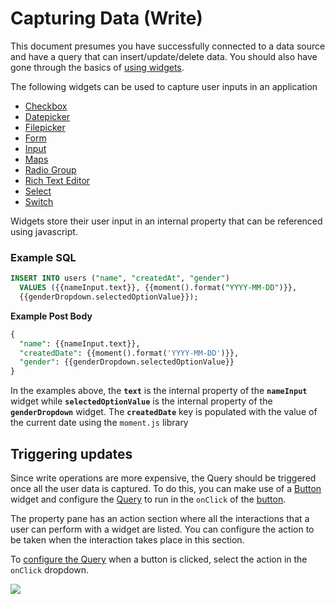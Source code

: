 # Capturing Data (Write)

This document presumes you have successfully connected to a data source and have a query that can insert/update/delete data. You should also have gone through the basics of [using widgets](/core-concepts/building-ui/dynamic-ui#transform-data).

The following widgets can be used to capture user inputs in an application

* [Checkbox](/reference/widgets/checkbox)
* [Datepicker](/reference/widgets/datepicker)
* [Filepicker](/reference/widgets/filepicker)
* [Form](/reference/widgets/form)
* [Input](/reference/widgets/input)
* [Maps](/reference/widgets/maps)
* [Radio Group](/reference/widgets/radio-group)
* [Rich Text Editor](/reference/widgets/rich-text-editor)
* [Select](/reference/widgets/select)
* [Switch](/reference/widgets/switch)

Widgets store their user input in an internal property that can be referenced using javascript.

### Example SQL

```sql
INSERT INTO users ("name", "createdAt", "gender")
  VALUES ({{nameInput.text}}, {{moment().format("YYYY-MM-DD")}}, 
  {{genderDropdown.selectedOptionValue}});
```

**Example Post Body**

```sql
{
  "name": {{nameInput.text}},
  "createdDate": {{moment().format('YYYY-MM-DD')}},
  "gender": {{genderDropdown.selectedOptionValue}}
}
```

In the examples above, the **`text`** is the internal property of the **`nameInput`** widget while **`selectedOptionValue`** is the internal property of the **`genderDropdown`** widget. The **`createdDate`** key is populated with the value of the current date using the `moment.js` library

## Triggering updates

Since write operations are more expensive, the Query should be triggered once all the user data is captured. To do this, you can make use of a [Button](/reference/widgets/button/) widget and configure the [Query](/connect-data/how-to-guides/query-data) to run in the `onClick` of the [button](/reference/widgets/button).

The property pane has an action section where all the interactions that a user can perform with a widget are listed. You can configure the action to be taken when the interaction takes place in this section.

To [configure the Query](/connect-data/how-to-guides/query-data) when a button is clicked, select the action in the `onClick` dropdown. 

![](</img/button-onclick_(2)_(4)_(1)_(1)_(1)_(1)_(1)_(1)_(1)_(1)_(1)_(1)_(1)_(3)_(5)_(1)_(1)_(1)_(2)_(1)_(1)_(1)_(1)_(1)_(3)_(2)_(2)_(1).gif>)
